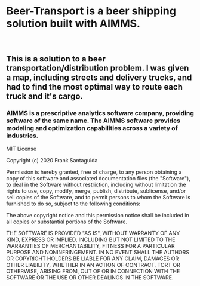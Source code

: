 # Beer-Transport is a beer shipping solution built with AIMMS.
<br>
<h2>This is a solution to a beer transportation/distribution problem. I was given a map, including streets and delivery trucks, and had to find the most optimal way to route each truck and it's cargo.</h2>
<h3>AIMMS is a prescriptive analytics software company, providing software of the same name. The AIMMS software provides modeling and optimization capabilities across a variety of industries.</h3>
MIT License

Copyright (c) 2020 Frank Santaguida

Permission is hereby granted, free of charge, to any person obtaining a copy
of this software and associated documentation files (the "Software"), to deal
in the Software without restriction, including without limitation the rights
to use, copy, modify, merge, publish, distribute, sublicense, and/or sell
copies of the Software, and to permit persons to whom the Software is
furnished to do so, subject to the following conditions:

The above copyright notice and this permission notice shall be included in all
copies or substantial portions of the Software.

THE SOFTWARE IS PROVIDED "AS IS", WITHOUT WARRANTY OF ANY KIND, EXPRESS OR
IMPLIED, INCLUDING BUT NOT LIMITED TO THE WARRANTIES OF MERCHANTABILITY,
FITNESS FOR A PARTICULAR PURPOSE AND NONINFRINGEMENT. IN NO EVENT SHALL THE
AUTHORS OR COPYRIGHT HOLDERS BE LIABLE FOR ANY CLAIM, DAMAGES OR OTHER
LIABILITY, WHETHER IN AN ACTION OF CONTRACT, TORT OR OTHERWISE, ARISING FROM,
OUT OF OR IN CONNECTION WITH THE SOFTWARE OR THE USE OR OTHER DEALINGS IN THE
SOFTWARE.

